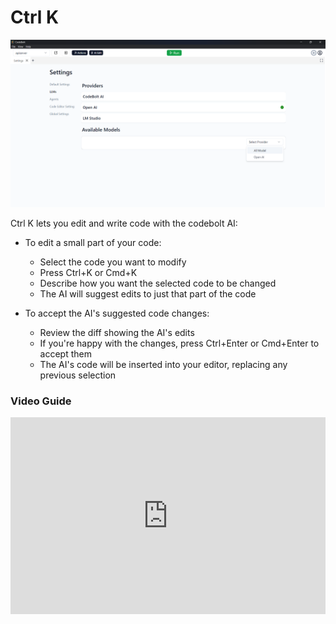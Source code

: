# Ctrl K


![LLMs Settings](../../../static/img/llm-setting.png)

Ctrl K lets you edit and write code with the codebolt AI:

- To edit a small part of your code:

  - Select the code you want to modify
  - Press Ctrl+K or Cmd+K
  - Describe how you want the selected code to be changed
  - The AI will suggest edits to just that part of the code

- To accept the AI's suggested code changes:
  - Review the diff showing the AI's edits
  - If you're happy with the changes, press Ctrl+Enter or Cmd+Enter to accept them
  - The AI's code will be inserted into your editor, replacing any previous selection


### Video Guide

<iframe width="100%" height="315" src="https://www.youtube.com/embed/CPH93ADilaM?si=HzjXTzyzxx-n31fU" title="YouTube video player" frameborder="0" allow="accelerometer; autoplay; clipboard-write; encrypted-media; gyroscope; picture-in-picture; web-share" referrerpolicy="strict-origin-when-cross-origin" allowfullscreen></iframe>